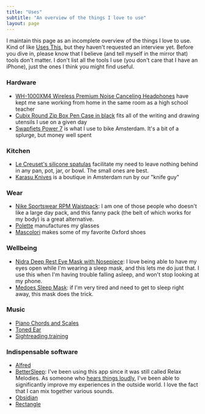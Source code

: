 ```yaml
---
title: "Uses"
subtitle: "An overview of the things I love to use"
layout: page
---
```

I maintain this page as an incomplete overview of the things I love to use. Kind of like [Uses This](https://usesthis.com/), but they haven't requested an interview yet. Before you dive in, please know that I believe (and tell myself in the mirror that) tools don't matter. I don't list all the tools I use (you don't care that I have an iPhone), just the ones I think you might find useful.

### Hardware 
- [WH-1000XM4 Wireless Premium Noise Canceling Headphones](https://electronics.sony.com/audio/headphones/headband/p/wh1000xm4-b) have kept me sane working from home in the same room as a high school teacher
- [Cubix Round Zip Box Pen Case in black](https://www.jetpens.com/Cubix-Round-Zip-Box-Pen-Case-Black/pd/14514) fits all of the writing and drawing utensils I use on a given day
- [Swapfiets Power 7](https://swapfiets.nl/bikes/power-7?city=amsterdam) is what I use to bike Amsterdam. It's a bit of a splurge, but money well spent

### Kitchen
- [Le Creuset's silicone spatulas](https://www.lecreuset.com/kitchen-tools/spoons-and-spatulas) facilitate my need to leave nothing behind in any pan, pot, jar, or bowl. The small ones are best.
- [Karasu Knives](https://karasu-knives.com/) is a boutique in Amsterdam run by our "knife guy"

### Wear
- [Nike Sportswear RPM Waistpack](https://www.nike.com/nl/en/t/sportswear-rpm-waistpack-CNTh3z/CQ3817-010): I am one of those people who doesn't like a large day pack, and this fanny pack (the belt of which works for my body) is a great alternative.
- [Polette](https://www.polette.com/nl) manufactures my glasses
- [Mascolori](https://mascolori.eu/men/shoes/pointed-toe) makes some of my favorite Oxford shoes

### Wellbeing
- [Nidra Deep Rest Eye Mask with Nosepiece](https://nidragoods.com/collections/sleep-mask-collection/products/nidra-deep-rest-eye-mask-black): I love being able to have my eyes open while I'm wearing a sleep mask, and this lets me do just that. I use this when I'm having trouble falling asleep, and won't stop looking at my phone.
- [Medoes Sleep Mask](https://www.bol.com/nl/nl/p/medoes-luxe-slaapmasker-vrouwen-kinderen-mannen-100-verduisterend/9200000118817210): if I'm very tired and need to get to sleep right away, this mask does the trick.

### Music
- [Piano Chords and Scales](https://apps.apple.com/us/app/piano-chords-and-scales/id714086944)
- [Toned Ear](https://tonedear.com/)
- [Sightreading.training](https://sightreading.training/)

### Indispensable software
- [Alfred](https://www.alfredapp.com/)
- [BetterSleep](https://www.bettersleep.com/): I've been using this app since it was still called Relax Melodies. As someone who [hears things loudly](https://en.wikipedia.org/wiki/Hyperacusis), I've been able to significantly improve my experiences in the outside world. I love the fact that I can mix together various sounds.
- [Obsidian](https://obsidian.md/)
- [Rectangle](https://rectangleapp.com/)